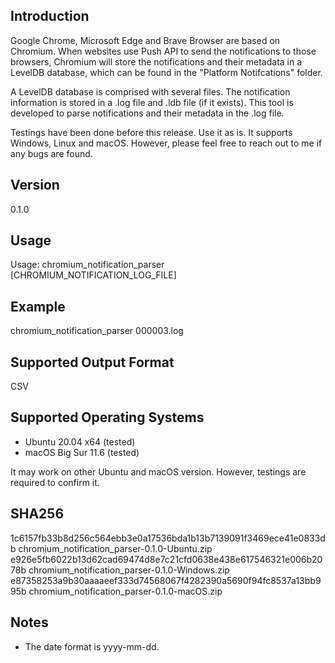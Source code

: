 ## Introduction

Google Chrome, Microsoft Edge and Brave Browser are based on Chromium. When websites use Push API to send the notifications to those browsers, Chromium will store the notifications and their metadata in a LevelDB database, which can be found in the "Platform Notifcations" folder.

A LevelDB database is comprised with several files. The notification information is stored in a .log file and .ldb file (if it exists). This tool is developed to parse notifications and their metadata in the .log file.

Testings have been done before this release. Use it as is. It supports Windows, Linux and macOS. However, please feel free to reach out to me if any bugs are found.

## Version
0.1.0

## Usage
Usage: chromium_notification_parser [CHROMIUM_NOTIFICATION_LOG_FILE]

## Example
chromium_notification_parser 000003.log

## Supported Output Format
CSV

## Supported Operating Systems
* Ubuntu 20.04 x64 (tested)
* macOS Big Sur 11.6 (tested)

It may work on other Ubuntu and macOS version. However, testings are required to confirm it.

## SHA256
1c6157fb33b8d256c564ebb3e0a17536bda1b13b7139091f3469ece41e0833db  chromium_notification_parser-0.1.0-Ubuntu.zip
e926e5fb6022b13d62cad69474d8e7c21cfd0638e438e617546321e006b2078b  chromium_notification_parser-0.1.0-Windows.zip
e87358253a9b30aaaaeef333d74568067f4282390a5690f94fc8537a13bb995b  chromium_notification_parser-0.1.0-macOS.zip

## Notes
* The date format is yyyy-mm-dd.
